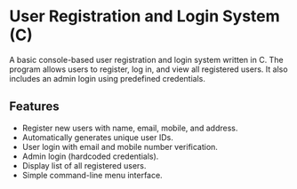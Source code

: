 # User Registration and Login System (C)

A basic console-based user registration and login system written in C. The program allows users to register, log in, and view all registered users. It also includes an admin login using predefined credentials.

## Features

- Register new users with name, email, mobile, and address.
- Automatically generates unique user IDs.
- User login with email and mobile number verification.
- Admin login (hardcoded credentials).
- Display list of all registered users.
- Simple command-line menu interface.
